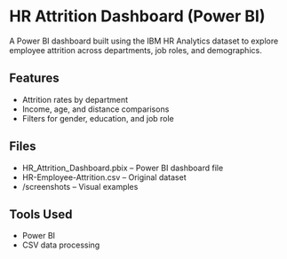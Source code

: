 # HR Attrition Dashboard (Power BI)

 A Power BI dashboard built using the IBM HR Analytics dataset to explore employee attrition across departments, job roles, and demographics.

## Features
- Attrition rates by department
- Income, age, and distance comparisons
- Filters for gender, education, and job role

## Files
- HR_Attrition_Dashboard.pbix – Power BI dashboard file
- HR-Employee-Attrition.csv – Original dataset
- /screenshots – Visual examples

## Tools Used
- Power BI
- CSV data processing